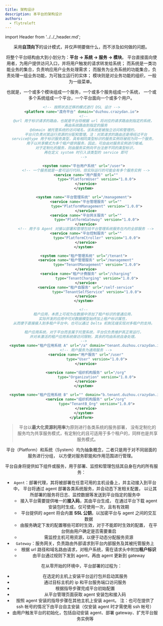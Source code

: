 ```yaml
---
title: 架构设计
description: 本平台的架构设计
authors:
  - flytreleft
---
```


import Header from '../../\_header.md';

<Header />

采用**自顶向下**的设计模式，并仅声明要做什么，而不涉及如何做的问题。

将整个平台结构由大到小划分为：**平台 -> 系统 -> 服务 -> 模块**。
平台直接面向使用者，为用户提供访问入口，并将用户触发的请求转发给系统；
而系统是一类功能业务的集合，负责响应用户业务处理需求；
而服务为业务系统的功能集合，负责处理一组业务功能，为可独立运行的实体；
模块则是对业务功能的组织，一般为一级菜单。

也就是，一个或多个模块组成一个服务，一个或多个服务组成一个系统，
一个或多个系统组成一个平台，一个平台面向一个或多个用户。

```xml
<!-- 按照状态迁移的模式进行 DSL 设计 -->
<platform name="渡舟平台" domain="duzhou.crazydan.io">
  <!--
  @url 用于标识请求的路由，也就是平台将根据 url 将对应的请求路由到指定的系统，
    再由系统路由到指定的服务
  @domain 被托管系统的访问域名，该系统是被独立访问和管理的，
    平台只负责对其运行资源的分配和管理。注：对其请求的路由还是得经过平台
  service@type 用于标识服务类型，具有相同类型标识的服务实例将被视为同一个服务，
    用于以共享模式为多个租户提供服务，因此，可自由对服务实例进行增减。
    对于定制化的服务，则由服务实例向平台注册不同的类型标识，
    再在定义 system 时引入该类型的 service 即可
  -->

  <system name="平台用户系统" url="/user">
    <!-- 一个服务就是一套可运行代码，但实际运行的可能会有多个服务实例 -->
    <service name="用户服务" url=""
              type="PlatformUser" version="1.0.0">
    </service>
  </system>

  <system name="平台管理系统" url="/management">
    <service name="平台管理服务" url=""
              type="PlatformManagement" version="1.0.0">
    </service>
    <service name="平台网关服务" url=""
              type="PlatformGateway" version="1.0.0">
    </service>
    <!-- 用于与 Agent 对接以部署和管理包括平台管理系统服务在内的全部服务 -->
    <service name="平台控制服务" url=""
              type="PlatformCtroller" version="1.0.0">
    </service>
  </system>

  <system name="租户管理系统" url="/tenant">
    <service name="租户管理服务" url="/management"
              type="TenantManagement" version="1.0.0">
    </service>
    <service name="租户计费服务" url="/charging"
              type="TenantCharging" version="1.0.0">
    </service>
    <service name="租户自服务" url="/self-service"
              type="TenantSelfService" version="1.0.0">
    </service>
  </system>

  <!--
  租户应用，本质上可视为在数据中添加了租户标识的普通应用，
  实际开发的应用中可对数据模型始终加上租户标识属性，
  从而便于直接接入到多租户平台中。也可以通过 Delta 机制无缝实现对多租户的支持。

  租户应用系统，对于平台而言属于托管系统，平台仅负责维护其正常运行，
  并对未激活的租户应用系统做访问限制，其余的均由系统自身处理。
  -->
  <system name="租户应用系统 A" url="/a" domain="tenant.duzhou.crazydan.io">
    <!-- 用户服务为通用服务 -->
    <service name="用户服务" url="/user"
              type="User" version="1.0.0">
    </service>

    <service name="组织机构服务" url="/org"
              type="Organization" version="1.0.0">
    </service>
  </system>

  <system name="租户应用系统 B" url="" domain="b.tenant.duzhou.crazydan.io">
    <service name="组织机构服务" url="/org"
              type="TenantB_Org" version="1.0.0">
    </service>
  </system>
</platform>
```

> 平台以**最大化资源利用率**为原则进行各类系统的服务部署，
> 没有定制化的服务均为共享服务模式，有定制化的且可适用于多个租户的，同样也是共享服务模式。

平台（Platform）和系统（System）均为抽象概念，二者只是用于对不同层面的服务进行分组，
以方便对服务职能和作用范围进行管理。

平台自身将提供如下组件或服务，用于部署、监控和管理包括其自身在内的所有服务：

- `Agent`：部署代理，其将被部署在任意可用的主机设备上，并主动接入到平台中，
  平台将通过 agent 部署各类系统服务，并会动态下发相关配置，
  以让其所部署的服务将日志、监控数据等发送到平台指定的服务中
  - 接入平台需要提供唯一的**接入码**，其由平台生成，
    在通过平台下载 agent 安装包时生成，仅可使用一次，且有有效期
  - 平台提供的 agent 将会内置 **SSL 公钥**，以加密平台与 agent 之间的交互数据
  - 由服务确定下发的配置哪些可即时生效，对于不能即时生效的配置，
    在平台侧由用户确定是否需要重启
  - 需监控主机可用资源，以便于动态分配服务资源
- `Gateway`：服务网关，负责路由外部请求到平台内部服务及其被托管服务上
  - 根据 url 路径和域名路由请求，对租户系统，需在请求头中附加**租户标识**
  - 由平台通过规则下发到 agent，再由 agent 更新到 gateway

在从零开始的环境中，平台部署的过程为：

- 在选定的主机上安装平台运行包并启动其服务
- 通过目标主机的 ip 和平台服务端口访问服务
- 根据指导步骤完成平台初始配置
- 从平台管理页面获取 agent 安装包和接入码
- 按照 agent 安装的指导步骤在其他主机上安装 agent。
  注：也可在提供了 ssh 帐号的情况下由平台自主安装（仅安装 agent 时才需使用 ssh 帐号）
- 由用户触发平台的初始化，包括自动安装 agent、部署 gateway、扩充平台服务实例等
